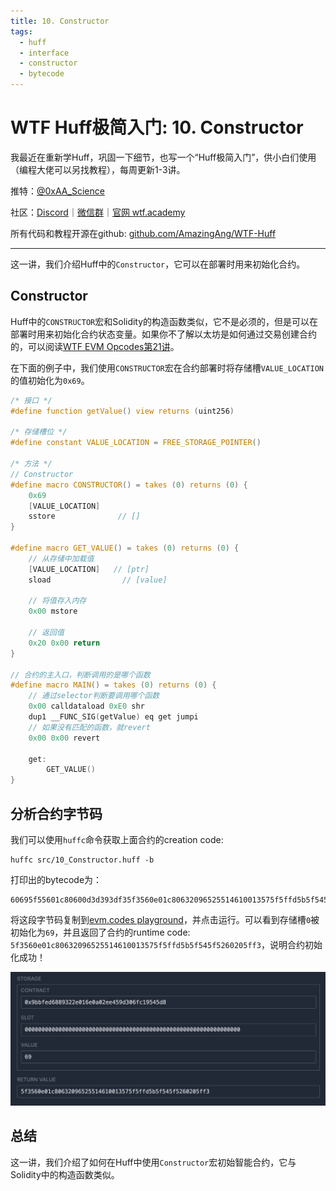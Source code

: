 ```yaml
---
title: 10. Constructor
tags:
  - huff
  - interface
  - constructor
  - bytecode
---
```


# WTF Huff极简入门: 10. Constructor

我最近在重新学Huff，巩固一下细节，也写一个“Huff极简入门”，供小白们使用（编程大佬可以另找教程），每周更新1-3讲。

推特：[@0xAA_Science](https://twitter.com/0xAA_Science)

社区：[Discord](https://discord.gg/5akcruXrsk)｜[微信群](https://docs.google.com/forms/d/e/1FAIpQLSe4KGT8Sh6sJ7hedQRuIYirOoZK_85miz3dw7vA1-YjodgJ-A/viewform?usp=sf_link)｜[官网 wtf.academy](https://wtf.academy)

所有代码和教程开源在github: [github.com/AmazingAng/WTF-Huff](https://github.com/AmazingAng/WTF-Huff)

-----

这一讲，我们介绍Huff中的`Constructor`，它可以在部署时用来初始化合约。

## Constructor

Huff中的`CONSTRUCTOR`宏和Solidity的构造函数类似，它不是必须的，但是可以在部署时用来初始化合约状态变量。如果你不了解以太坊是如何通过交易创建合约的，可以阅读[WTF EVM Opcodes第21讲](https://github.com/WTFAcademy/WTF-EVM-Opcodes/tree/main/21_Create)。

在下面的例子中，我们使用`CONSTRUCTOR`宏在合约部署时将存储槽`VALUE_LOCATION`的值初始化为`0x69`。

```c
/* 接口 */
#define function getValue() view returns (uint256)

/* 存储槽位 */
#define constant VALUE_LOCATION = FREE_STORAGE_POINTER()

/* 方法 */
// Constructor
#define macro CONSTRUCTOR() = takes (0) returns (0) {
    0x69
    [VALUE_LOCATION]
    sstore              // []
}

#define macro GET_VALUE() = takes (0) returns (0) {
    // 从存储中加载值
    [VALUE_LOCATION]   // [ptr]
    sload                // [value]

    // 将值存入内存
    0x00 mstore

    // 返回值
    0x20 0x00 return
}

// 合约的主入口，判断调用的是哪个函数
#define macro MAIN() = takes (0) returns (0) {
    // 通过selector判断要调用哪个函数
    0x00 calldataload 0xE0 shr
    dup1 __FUNC_SIG(getValue) eq get jumpi
    // 如果没有匹配的函数，就revert
    0x00 0x00 revert

    get:
        GET_VALUE()
}
```


## 分析合约字节码

我们可以使用`huffc`命令获取上面合约的creation code:

```shell
huffc src/10_Constructor.huff -b
```

打印出的bytecode为：

```
60695f55601c80600d3d393df35f3560e01c80632096525514610013575f5ffd5b5f545f5260205ff3
```

将这段字节码复制到[evm.codes playground](https://www.evm.codes/playground?fork=shanghai)，并点击运行。可以看到存储槽`0`被初始化为`69`，并且返回了合约的runtime code: `5f3560e01c80632096525514610013575f5ffd5b5f545f5260205ff3`，说明合约初始化成功！

![](./img/10-1.png)

## 总结

这一讲，我们介绍了如何在Huff中使用`Constructor`宏初始智能合约，它与Solidity中的构造函数类似。